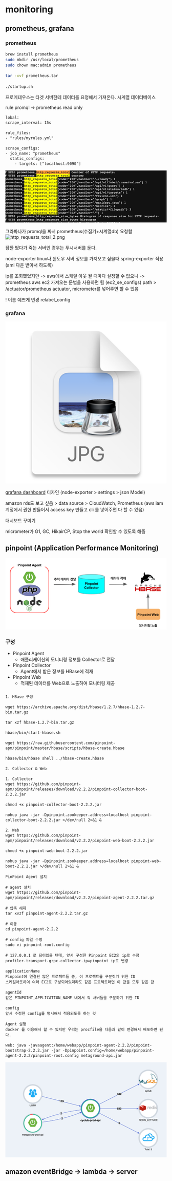 # monitoring

## prometheus, grafana

### prometheus

```sh
brew install prometheus
sudo mkdir /usr/local/prometheus
sudo chown mac:admin prometheus

tar -xvf prometheus.tar

./startup.sh
```


프로메테우스는 타겟 서버한테 데이터를 요청해서 가져온다.
시계열 데이터베이스

rule promql -> prometheus read only
```
lobal:
scrape_interval: 15s

rule_files:
- "rules/myrules.yml"

scrape_configs:
- job_name: "prometheus"
  static_configs:
    - targets: ["localhost:9090"]
```
![http_requests_total.png](../image/http_requests_total.png)

그라파나가 promql을 짜서 prometheus(수집기+시계열db) 요청함
![http_requests_total_2.png](http_requests_total_2.png)

잠깐 떴다가 죽는 서버인 경우는 푸시서버를 둔다.

node-exporter linux나 윈도우 서버 정보를 가져오고 싶을때
spring-exporter 적용
(ami 다운 받아서 하도록)

ip를 조회했었지만 -> aws에서 스케일 아웃 될 때마다 설정할 수 없으니 -> prometheus aws ec2 가져오는 문법을 사용하면 됨 (ec2_se_configs)
path > /actuator/prometheus
actuator, micrometer를 넣어주면 할 수 있음

! 이름 예쁘게 변경 relabel_config 

### grafana

![grafana.png](../image/grafana.png)

[grafana dashboard](https://grafana.com/grafana/dashboards/)
디자인 (node-exporter > settings > json Model)

amazon rds도 보고 싶음 > data source > CloudWatch, Prometheus
(aws iam 계정에서 권한 만들어서 access key 만들고 cli 를 넣어주면 다 할 수 있음)

대시보드 꾸미기

micrometer가 
G1, GC, HikairCP, Stop the world 확인할 수 있도록 해줌


## pinpoint (Application Performance Monitoring)

![pinpointserver.png](../image/pinpointserver.png)

### 구성
- Pinpoint Agent
  - 애플리케이션의 모니터링 정보를 Collector로 전달
- Pinpoint Collector
  - Agent에서 받은 정보를 HBase에 적재
- Pinpoint Web
  - 적재된 데이터를 Web으로 노출하여 모니터링 제공

###
```shell
1. HBase 구성

wget https://archive.apache.org/dist/hbase/1.2.7/hbase-1.2.7-bin.tar.gz

tar xzf hbase-1.2.7-bin.tar.gz

hbase/bin/start-hbase.sh

wget https://raw.githubusercontent.com/pinpoint-apm/pinpoint/master/hbase/scripts/hbase-create.hbase

hbase/bin/hbase shell ../hbase-create.hbase

2. Collector & Web

1. Collector
wget https://github.com/pinpoint-apm/pinpoint/releases/download/v2.2.2/pinpoint-collector-boot-2.2.2.jar

chmod +x pinpoint-collector-boot-2.2.2.jar

nohup java -jar -Dpinpoint.zookeeper.address=localhost pinpoint-collector-boot-2.2.2.jar >/dev/null 2>&1 &

2. Web
wget https://github.com/pinpoint-apm/pinpoint/releases/download/v2.2.2/pinpoint-web-boot-2.2.2.jar

chmod +x pinpoint-web-boot-2.2.2.jar

nohup java -jar -Dpinpoint.zookeeper.address=localhost pinpoint-web-boot-2.2.2.jar >/dev/null 2>&1 &

PinPoint Agent 설치

# agent 설치
wget https://github.com/pinpoint-apm/pinpoint/releases/download/v2.2.2/pinpoint-agent-2.2.2.tar.gz

# 압축 해제
tar xvzf pinpoint-agent-2.2.2.tar.gz

# 이동
cd pinpoint-agent-2.2.2

# config 파일 수정
sudo vi pinpoint-root.config

# 127.0.0.1 로 되어있을 텐데, 앞서 구성한 Pinpoint EC2의 ip로 수정
profiler.transport.grpc.collector.ip=pinpoint ip로 변경

applicationName
Pinpoint에 연결된 많은 프로젝트들 중, 이 프로젝트를 구분짓기 위한 ID
스케일아웃하여 여러 EC2로 구성되어있더라도 같은 프로젝트라면 이 값을 모두 같은 값

agentId
같은 PINPOINT_APPLICATION_NAME 내에서 각 서버들을 구분하기 위한 ID

config
앞서 수정한 config를 명시해서 적용되도록 하는 것

Agent 실행
docker 를 이용해서 할 수 있지만 우리는 procfile을 다음과 같이 변경해서 배포하면 된다.

web: java -javaagent:/home/webapp/pinpoint-agent-2.2.2/pinpoint-bootstrap-2.2.2.jar -jar -Dpinpoint.config=/home/webapp/pinpoint-agent-2.2.2/pinpoint-root.config metaground-api.jar
```

![pinpoint.png](../image/pinpoint.png)

## amazon eventBridge -> lambda -> server
